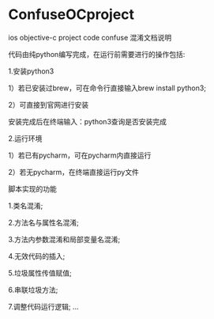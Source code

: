 # ConfuseOCproject
ios objective-c project code confuse
混淆文档说明

代码由纯python编写完成，在运行前需要进行的操作包括:

1.安装python3

1）若已安装过brew，可在命令行直接输入brew install python3;

2）可直接到官网进行安装

安装完成后在终端输入：python3查询是否安装完成

2.运行环境

1）若已有pycharm，可在pycharm内直接运行

2）若无pycharm，在终端直接运行py文件

脚本实现的功能

1.类名混淆;

2.方法名与属性名混淆;

3.方法内参数混淆和局部变量名混淆;

4.无效代码的插入;

5.垃圾属性传值赋值;

6.串联垃圾方法;

7.调整代码运行逻辑;
...
